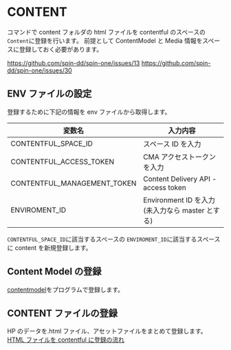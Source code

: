 # CONTENT

コマンドで content フォルダの html ファイルを contentful のスペースの`Content`に登録を行います。
前提として ContentModel と Media 情報をスペースに登録しておく必要があります。

<https://github.com/spin-dd/spin-one/issues/13>
<https://github.com/spin-dd/spin-one/issues/30>

## ENV ファイルの設定

登録するために下記の情報を env ファイルから取得します。

| 変数名                      | 入力内容                                        |
| --------------------------- | ----------------------------------------------- |
| CONTENTFUL_SPACE_ID         | スペース ID を入力                              |
| CONTENTFUL_ACCESS_TOKEN     | CMA アクセストークンを入力                      |
| CONTENTFUL_MANAGEMENT_TOKEN | Content Delivery API - access token             |
| ENVIROMENT_ID               | Environment ID を入力(未入力なら master とする) |

`CONTENTFUL_SPACE_ID`に該当するスペースの
`ENVIROMENT_ID`に該当するスペースに content を新規登録します。

## Content Model の登録

[contentmodel](../ContentModel/readme.md)をプログラムで登録します。

## CONTENT ファイルの登録

HP のデータを.html ファイル、アセットファイルをまとめて登録します。
[HTML ファイルを contentful に登録の流れ](../Import/readme.md)
